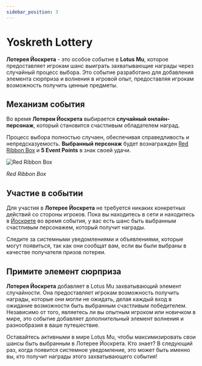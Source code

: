 ```yaml
---
sidebar_position: 3
---
```


# Yoskreth Lottery

**Лотерея Йоскрета** - это особое событие в **Lotus Mu**, которое предоставляет игрокам шанс выиграть захватывающие награды через случайный процесс выбора. Это событие разработано для добавления элемента сюрприза и волнения в игровой опыт, предоставляя игрокам возможность получить ценные предметы.

## Механизм события

Во время **Лотереи Йоскрета** выбирается **случайный онлайн-персонаж**, который становится счастливым обладателем наград.

Процесс выбора полностью случаен, обеспечивая справедливость и непредсказуемость. **Выбранный персонаж** будет вознагражден [Red Ribbon Box](/items/item-bags/misc/red-ribbon-box) и **5 Event Points** в знак своей удачи.

![Red Ribbon Box](/img/items/item-bags/box-of-red-ribbon.png)

_Red Ribbon Box_

## Участие в событии

Для участия в **Лотерее Йоскрета** не требуется никаких конкретных действий со стороны игроков. Пока вы находитесь в сети и находитесь в [Йоскрете](/maps/yoskreth) во время события, у вас есть шанс быть выбранным счастливым персонажем, который получит награды.

Следите за системными уведомлениями и объявлениями, которые могут появиться, так как они сообщат вам, если вы были выбраны в качестве получателя призов лотереи.

## Примите элемент сюрприза

**Лотерея Йоскрета** добавляет в Lotus Mu захватывающий элемент случайности. Она предоставляет игрокам возможность получить награды, которые они могли не ожидать, делая каждый вход в ожидание возможности быть выбранным счастливым победителем. Независимо от того, являетесь ли вы опытным игроком или новичком в мире, это событие добавляет дополнительный элемент волнения и разнообразия в ваше путешествие.

Оставайтесь активными в мире Lotus Mu, чтобы максимизировать свои шансы быть выбранным в Лотерее Йоскрета. Кто знает? В следующий раз, когда появится системное уведомление, это может быть именно вы, кто получит награды этого захватывающего события!
